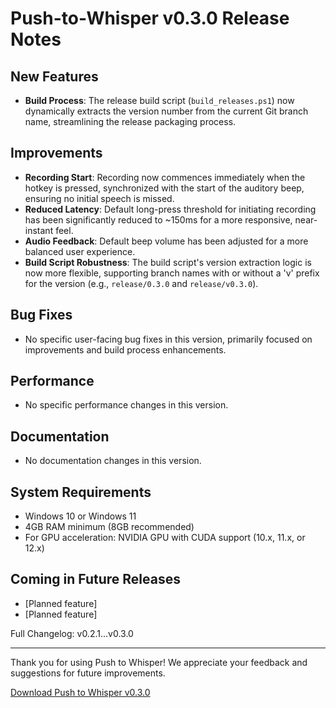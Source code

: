 # Push-to-Whisper v0.3.0 Release Notes

## New Features
- **Build Process**: The release build script (`build_releases.ps1`) now dynamically extracts the version number from the current Git branch name, streamlining the release packaging process.

## Improvements
- **Recording Start**: Recording now commences immediately when the hotkey is pressed, synchronized with the start of the auditory beep, ensuring no initial speech is missed.
- **Reduced Latency**: Default long-press threshold for initiating recording has been significantly reduced to ~150ms for a more responsive, near-instant feel.
- **Audio Feedback**: Default beep volume has been adjusted for a more balanced user experience.
- **Build Script Robustness**: The build script's version extraction logic is now more flexible, supporting branch names with or without a 'v' prefix for the version (e.g., `release/0.3.0` and `release/v0.3.0`).

## Bug Fixes
- No specific user-facing bug fixes in this version, primarily focused on improvements and build process enhancements.

## Performance
- No specific performance changes in this version.

## Documentation
- No documentation changes in this version.

## System Requirements
- Windows 10 or Windows 11
- 4GB RAM minimum (8GB recommended)
- For GPU acceleration: NVIDIA GPU with CUDA support (10.x, 11.x, or 12.x)

## Coming in Future Releases
- [Planned feature]
- [Planned feature]

Full Changelog: v0.2.1...v0.3.0

---

Thank you for using Push to Whisper! We appreciate your feedback and suggestions for future improvements.

[Download Push to Whisper v0.3.0](https://github.com/independint-pty-ltd/push-to-whisper/releases/tag/v0.3.0) 